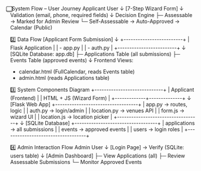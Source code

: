 ⃣ System Flow – User Journey
Applicant User
     ↓
[7-Step Wizard Form]
     ↓
Validation (email, phone, required fields)
     ↓
Decision Engine
     ├─ Assessable → Marked for Admin Review
     └─ Self-Assessable → Auto-Approved → Calendar (Public)



2️⃣ Data Flow
[Applicant Form Submission]
        ↓
+-------------------------+
|  Flask Application      |
|  - app.py               |
|  - auth.py              |
+-------------------------+
        ↓
[SQLite Database: app.db]
        ├─ Applications Table (all submissions)
        ├─ Events Table (approved events)
        ↓
Frontend Views:
- calendar.html (FullCalendar, reads Events table)
- admin.html (reads Applications table)



3️⃣ System Components Diagram
+-----------------------------+
| Applicant (Frontend)       |
| HTML + JS (Wizard Form)    |
+-------------+--------------+
              ↓
       [Flask Web App]
+-----------------------------------+
| app.py         → routes, logic    |
| auth.py        → login/admin      |
| location.py    → venues API       |
| form.js        → wizard UI        |
| location.js    → location picker  |
+-----------------------------------+
              ↓
       [SQLite Database]
+-----------------------------------+
| applications → all submissions    |
| events       → approved events    |
| users        → login roles        |
+-----------------------------------+



4️⃣ Admin Interaction Flow
Admin User
     ↓
[Login Page] → Verify (SQLite: users table)
     ↓
[Admin Dashboard]
     ├─ View Applications (all)
     ├─ Review Assessable Submissions
     └─ Monitor Approved Events




